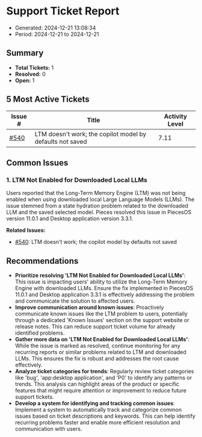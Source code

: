 # Support Ticket Report
- Generated: 2024-12-21 13:08:34
- Period: 2024-12-21 to 2024-12-21

## Summary
- **Total Tickets:** 1
- **Resolved:** 0
- **Open:** 1

## 5 Most Active Tickets
| Issue # | Title | Activity Level |
|---------|-------|----------------|
| [#540](https://github.com/pieces-app/support/issues/540) | LTM doesn't work; the copilot model by defaults not saved | 7.11 |

## Common Issues
### 1. LTM Not Enabled for Downloaded Local LLMs
Users reported that the Long-Term Memory Engine (LTM) was not being enabled when using downloaded local Large Language Models (LLMs). The issue stemmed from a state hydration problem related to the downloaded LLM and the saved selected model. Pieces resolved this issue in PiecesOS version 11.0.1 and Desktop application version 3.3.1.

**Related Issues:**
- [#540](https://github.com/pieces-app/support/issues/540): LTM doesn't work; the copilot model by defaults not saved


## Recommendations
- **Prioritize resolving 'LTM Not Enabled for Downloaded Local LLMs'**: This issue is impacting users' ability to utilize the Long-Term Memory Engine with downloaded LLMs. Ensure the fix implemented in PiecesOS 11.0.1 and Desktop application 3.3.1 is effectively addressing the problem and communicate the solution to affected users.
- **Improve communication around known issues**: Proactively communicate known issues like the LTM problem to users, potentially through a dedicated 'Known Issues' section on the support website or release notes. This can reduce support ticket volume for already identified problems.
- **Gather more data on 'LTM Not Enabled for Downloaded Local LLMs'**: While the issue is marked as resolved, continue monitoring for any recurring reports or similar problems related to LTM and downloaded LLMs. This ensures the fix is robust and addresses the root cause effectively.
- **Analyze ticket categories for trends**: Regularly review ticket categories like 'bug', 'app:desktop application', and 'P0' to identify any patterns or trends. This analysis can highlight areas of the product or specific features that might require attention or improvement to reduce future support tickets.
- **Develop a system for identifying and tracking common issues**: Implement a system to automatically track and categorize common issues based on ticket descriptions and keywords. This can help identify recurring problems faster and enable more efficient resolution and communication with users.
